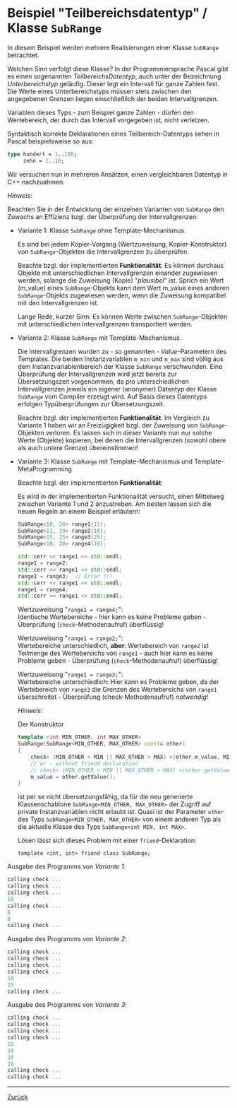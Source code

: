# Beispiel "Teilbereichsdatentyp" / Klasse `SubRange`

In diesem Beispiel werden mehrere Realisierungen einer Klasse `SubRange` betrachtet.

Welchen Sinn verfolgt diese Klasse? In der Programmiersprache Pascal gibt es einen sogenannten *TeilbereichsDatentyp*,
auch unter der Bezeichnung *Unterbereichstyp* geläufig. 
Dieser legt ein Intervall für ganze Zahlen fest. Die Werte eines Unterbereichstyps müssen stets zwischen den angegebenen Grenzen
liegen einschließlich der beiden Intervallgrenzen.

Variablen dieses Typs - zum Beispiel ganze Zahlen - dürfen den Wertebereich,
der durch das Intervall vorgegeben ist, nicht verletzen.

Syntaktisch korrekte Deklarationen eines Teilbereich-Datentyps sehen in Pascal beispielsweise so aus:

```pascal
type hundert = 1..100;
     zehn = 1..10;
```

Wir versuchen nun in mehreren Ansätzen, einen vergleichbaren Datentyp in C++ nachzuahmen.

*Hinweis*:

Beachten Sie in der Entwicklung der einzelnen Varianten von `SubRange` den Zuwachs
an Effizienz bzgl. der Überprüfung der Intervallgrenzen:

  * Variante 1: Klasse `SubRange` ohne Template-Mechanismus.
  
    Es sind bei jedem Kopier-Vorgang (Wertzuweisung, Kopier-Konstruktor) von `SubRange`-Objekten die Intervallgrenzen zu überprüfen.

    Beachte bzgl. der implementierten **Funktionalität**:
    Es können durchaus Objekte mit unterschiedlichen Intervallgrenzen einander
    zugewiesen werden, solange die Zuweisung (Kopie) "*plausibel*" ist. Sprich ein Wert (m_value) eines `SubRange`-Objekts
    kann dem Wert m_value eines anderen `SubRange`-Objekts zugewiesen werden, wenn die Zuweisung kompatibel mit den Intervallgrenzen ist.

    Lange Rede, kurzer Sinn: Es können Werte zwischen `SubRange`-Objekten mit unterschiedlichen Intervallgrenzen transportiert werden.

  * Variante 2: Klasse `SubRange` mit Template-Mechanismus.
  
    Die Intervallgrenzen wurden zu - so genannten - *Value*-Parametern des Templates.
    Die beiden Instanzvariablen `m_min` und `m_max`
    sind völlig aus dem Instanzvariablenbereich der Klasse `SubRange` verschwunden. 
    Eine Überprüfung der Intervallgrenzen wird jetzt bereits zur Übersetzungszeit vorgenommen, da pro unterschiedlichen Intervallgrenzen
    jeweils ein eigener (anonymer) Datentyp der Klasse `SubRange` vom Compiler  erzeugt wird. Auf Basis dieses Datentyps erfolgen 
    Typüberprüfungen zur Übersetzungszeit.

    Beachte bzgl. der implementierten **Funktionalität**:
    Im Vergleich zu Variante 1 haben wir an Freizügigkeit bzgl. der Zuweisung von `SubRange`-Objekten verloren.
    Es lassen sich in dieser Variante nun nur solche Werte (Objekte) kopieren, bei denen die Intervallgrenzen (sowohl obere als auch untere Grenze) übereinstimmen!

* Variante 3: Klasse `SubRange` mit Template-Mechanismus und Template-MetaProgramming

    Beachte bzgl. der implementierten **Funktionalität**:

    Es wird in der implementierten Funktionalität versucht, einen Mittelweg zwischen Variante 1 und 2 anzustreben.
    Am besten lassen sich die neuen Regeln an einem Beispiel erläutern:

    ```cpp
    SubRange<10, 20> range1(15);
    SubRange<11, 19> range2(16);
    SubRange<15, 25> range3(25);
    SubRange<10, 20> range4(16);

    std::cerr << range1 << std::endl;
    range1 = range2;
    std::cerr << range1 << std::endl;
    range1 = range3;  // Error !!!
    std::cerr << range1 << std::endl;
    range1 = range4;
    std::cerr << range1 << std::endl;
    ```

    Wertzuweisung "`range1 = range4;`":<br/>
    Identische Wertebereiche - hier kann es keine Probleme geben - Überprüfung (`check`-Methodenaufruf) überflüssig!

    Wertzuweisung "`range1 = range2;`":<br/>
    Wertebereiche unterschiedlich, **aber**: Wertebereich von `range2` ist Teilmenge des Wertebereichs von `range1` - auch
    hier kann es keine Probleme geben - Überprüfung (`check`-Methodenaufruf) überflüssig!
    
    Wertzuweisung "`range1 = range3;`":<br/>
    Wertebereiche unterschiedlich: Hier kann es Probleme geben, da der Wertebereich von `range3` die Grenzen des Wertebereichs von `range1` überschreitet - 
    Überprüfung (check-Methodenaufruf) *notwendig*!

    *Hinweis*:

    Der Konstruktor

    ```cpp
    template <int MIN_OTHER, int MAX_OTHER>
    SubRange(SubRange<MIN_OTHER, MAX_OTHER> const& other)
    {
        check< (MIN_OTHER < MIN || MAX_OTHER > MAX) >(other.m_value, MIN, MAX);
        // or - without friend declaration
        // check< (MIN_OTHER < MIN || MAX_OTHER > MAX) >(other.getValue(), MIN, MAX);
        m_value = other.getValue();
    }
    ```

    ist per se nicht übersetzungsfähig, da für die neu generierte Klassenschablone `SubRange<MIN_OTHER, MAX_OTHER>`
    der Zugriff auf private Instanzvariablen nicht erlaubt ist. Quasi ist der Parameter
    `other` des Typs `SubRange<MIN_OTHER, MAX_OTHER>` von einem anderen Typ als die aktuelle Klasse
    des Typs `SubRange<int MIN, int MAX>`.
    
    Lösen lässt sich dieses Problem mit einer `friend`-Deklaration:

    `template <int, int> friend class SubRange;`



Ausgabe des Programms von *Variante 1*:

```cpp
calling check ...
calling check ...
calling check ...
10
calling check ...
8
8
calling check ...
```

Ausgabe des Programms von *Variante 2*:

```cpp
calling check ...
calling check ...
calling check ...
calling check ...
10
15
calling check ...
```

Ausgabe des Programms von *Variante 3*:

```cpp
calling check ...
calling check ...
calling check ...
calling check ...
15
16
16
16
calling check ...
calling check ...
```

---

[Zurück](../../../Readme.md)

